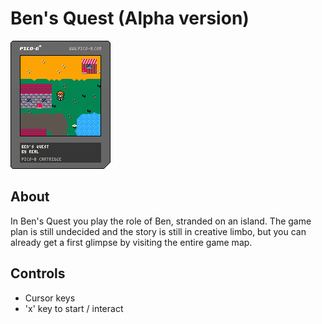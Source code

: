 # Ben's Quest (Alpha version)

![Ben's Quest (Alpha version)](./bensquest-alpha.p8.png)

## About

In Ben's Quest you play the role of Ben, stranded on an island. The game plan is still undecided and the story is still in creative limbo, but you can already get a first glimpse by visiting the entire game map.

## Controls

- Cursor keys
- 'x' key to start / interact